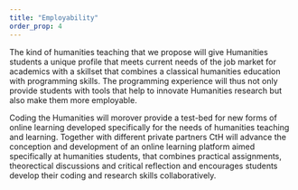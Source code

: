 ```yaml
---
title: "Employability"
order_prop: 4
---
```


The kind of humanities teaching that we propose will give Humanities students a unique profile that meets current needs of the job market  for academics with a skillset that combines a classical humanities education with programming skills. The programming experience will thus not only provide students with tools that help to innovate Humanities research but also make them more employable. 

Coding the Humanities will morover provide a test-bed for new forms of online learning developed specifically for the needs of humanities teaching and learning. Together with different private partners CtH will advance the conception and development of an online learning platform aimed specifically at humanities students, that combines practical assignments, theorectical discussions and critical reflection and encourages students develop their coding and research skills collaboratively. 
